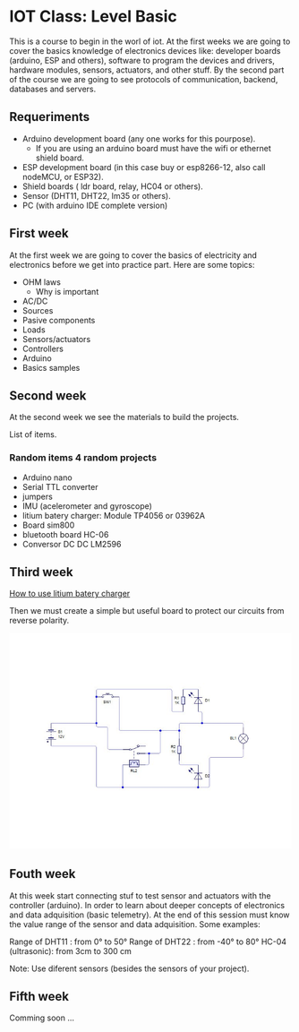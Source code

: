 # IOT Class: Level Basic

This is a course to begin in the worl of iot. At the first weeks we are going to cover the basics knowledge of electronics devices like: developer boards (arduino, ESP and others), software to program the devices and drivers, hardware modules, sensors, actuators, and other stuff. By the second part of the course we are going to see protocols of communication, backend, databases and servers.

## Requeriments

- Arduino development board (any one works for this pourpose).
    - If you are using an arduino board must have the wifi or ethernet shield board.
- ESP development board (in this case buy or esp8266-12, also call nodeMCU, or ESP32).
- Shield boards ( ldr board, relay, HC04 or others).
- Sensor (DHT11, DHT22, lm35 or others).
- PC (with arduino IDE complete version)


## First week
At the first week we are going to cover the basics of electricity and electronics before we get into practice part. Here are some topics:

- OHM laws
  - Why is important
- AC/DC
- Sources
- Pasive components
- Loads
- Sensors/actuators
- Controllers
- Arduino
- Basics samples

## Second week

At the second week we see the materials to build the projects.

List of items.

### Random items 4 random projects

- Arduino nano
- Serial TTL converter
- jumpers
- IMU (acelerometer and gyroscope)
- litium batery charger: Module TP4056 or 03962A
- Board sim800
- bluetooth board HC-06
- Conversor DC DC LM2596


## Third week

[How to use litium batery charger](https://www.youtube.com/watch?v=mqjcenit4_Y)

Then we must create a simple but useful board to protect our circuits from reverse polarity.

![This is an schematic](/img/protecion-cortocircuitos.jpg)

## Fouth week

At this week start connecting stuf to test sensor and actuators with the controller (arduino). In order to learn about deeper concepts of electronics and data adquisition (basic telemetry).
At the end of this session must know the value range of the sensor and data adquisition. Some examples:

Range of DHT11 :  from 0° to 50°
Range of DHT22 : from -40° to 80°
HC-04 (ultrasonic): from 3cm to 300 cm

Note: Use diferent sensors (besides the sensors of your project).

## Fifth week

Comming soon ...
